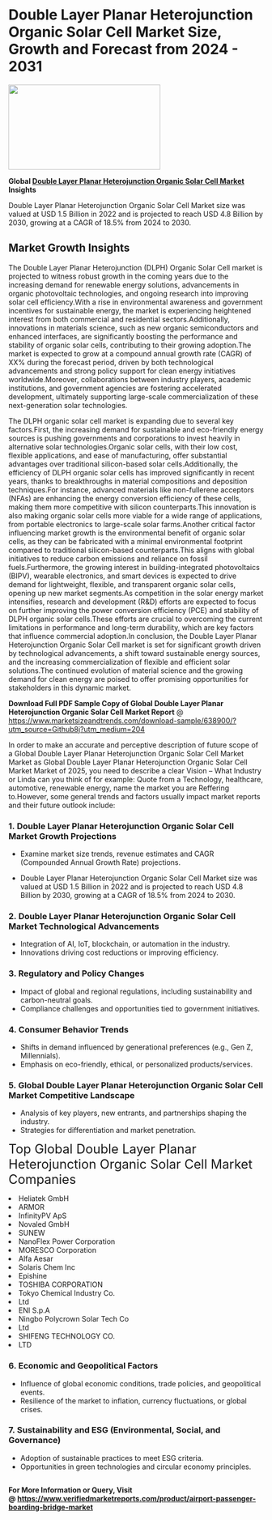 <H1>Double Layer Planar Heterojunction Organic Solar Cell Market Size, Growth and Forecast from 2024 - 2031</H1><img class="aligncenter size-medium wp-image-584254" src="https://thirdeyenews.in/wp-content/uploads/2024/09/Global-Market-Research-300x168.jpeg" alt="" width="300" height="168" /><p><strong>Global&nbsp;<a href="https://www.marketsizeandtrends.com/download-sample/638900/?utm_source=Github8j?utm_medium=204">Double Layer Planar Heterojunction Organic Solar Cell Market</a> Insights</strong></p><p>Double Layer Planar Heterojunction Organic Solar Cell Market size was valued at USD 1.5 Billion in 2022 and is projected to reach USD 4.8 Billion by 2030, growing at a CAGR of 18.5% from 2024 to 2030.</p><p><h2>Market Growth Insights</h2> <p>The Double Layer Planar Heterojunction (DLPH) Organic Solar Cell market is projected to witness robust growth in the coming years due to the increasing demand for renewable energy solutions, advancements in organic photovoltaic technologies, and ongoing research into improving solar cell efficiency.With a rise in environmental awareness and government incentives for sustainable energy, the market is experiencing heightened interest from both commercial and residential sectors.Additionally, innovations in materials science, such as new organic semiconductors and enhanced interfaces, are significantly boosting the performance and stability of organic solar cells, contributing to their growing adoption.The market is expected to grow at a compound annual growth rate (CAGR) of XX% during the forecast period, driven by both technological advancements and strong policy support for clean energy initiatives worldwide.Moreover, collaborations between industry players, academic institutions, and government agencies are fostering accelerated development, ultimately supporting large-scale commercialization of these next-generation solar technologies.</p> <p>The DLPH organic solar cell market is expanding due to several key factors.First, the increasing demand for sustainable and eco-friendly energy sources is pushing governments and corporations to invest heavily in alternative solar technologies.Organic solar cells, with their low cost, flexible applications, and ease of manufacturing, offer substantial advantages over traditional silicon-based solar cells.Additionally, the efficiency of DLPH organic solar cells has improved significantly in recent years, thanks to breakthroughs in material compositions and deposition techniques.For instance, advanced materials like non-fullerene acceptors (NFAs) are enhancing the energy conversion efficiency of these cells, making them more competitive with silicon counterparts.This innovation is also making organic solar cells more viable for a wide range of applications, from portable electronics to large-scale solar farms.Another critical factor influencing market growth is the environmental benefit of organic solar cells, as they can be fabricated with a minimal environmental footprint compared to traditional silicon-based counterparts.This aligns with global initiatives to reduce carbon emissions and reliance on fossil fuels.Furthermore, the growing interest in building-integrated photovoltaics (BIPV), wearable electronics, and smart devices is expected to drive demand for lightweight, flexible, and transparent organic solar cells, opening up new market segments.As competition in the solar energy market intensifies, research and development (R&D) efforts are expected to focus on further improving the power conversion efficiency (PCE) and stability of DLPH organic solar cells.These efforts are crucial to overcoming the current limitations in performance and long-term durability, which are key factors that influence commercial adoption.In conclusion, the Double Layer Planar Heterojunction Organic Solar Cell market is set for significant growth driven by technological advancements, a shift toward sustainable energy sources, and the increasing commercialization of flexible and efficient solar solutions.The continued evolution of material science and the growing demand for clean energy are poised to offer promising opportunities for stakeholders in this dynamic market.</p> <p><span class=""><strong>Download Full PDF Sample Copy of Global Double Layer Planar Heterojunction Organic Solar Cell Market Report</strong> @ <a href="https://www.marketsizeandtrends.com/download-sample/638900/?utm_source=Github8j?utm_medium=204" target="_blank">https://www.marketsizeandtrends.com/download-sample/638900/?utm_source=Github8j?utm_medium=204</a></span></p><p>In order to make an accurate and perceptive description of future scope of a Global&nbsp;Double Layer Planar Heterojunction Organic Solar Cell Market Market as Global&nbsp;Double Layer Planar Heterojunction Organic Solar Cell Market Market of 2025, you need to describe a clear Vision &ndash; What Industry or Linda can you think of for example: Quote from a Technology, healthcare, automotive, renewable energy, name the market you are Reffering to.However, some general trends and factors usually impact market reports and their future outlook include:</p><h3>1.&nbsp;<strong>Double Layer Planar Heterojunction Organic Solar Cell Market Growth Projections</strong></h3><ul><li>Examine market size trends, revenue estimates and CAGR (Compounded Annual Growth Rate) projections.</li><li><p>Double Layer Planar Heterojunction Organic Solar Cell Market size was valued at USD 1.5 Billion in 2022 and is projected to reach USD 4.8 Billion by 2030, growing at a CAGR of 18.5% from 2024 to 2030.</p></li></ul><h3>2.&nbsp;<strong>Double Layer Planar Heterojunction Organic Solar Cell Market Technological Advancements</strong></h3><ul><li>Integration of AI, IoT, blockchain, or automation in the industry.</li><li>Innovations driving cost reductions or improving efficiency.</li></ul><h3>3.&nbsp;<strong>Regulatory and Policy Changes</strong></h3><ul><li>Impact of global and regional regulations, including sustainability and carbon-neutral goals.</li><li>Compliance challenges and opportunities tied to government initiatives.</li></ul><h3>4.&nbsp;<strong>Consumer Behavior Trends</strong></h3><ul><li>Shifts in demand influenced by generational preferences (e.g., Gen Z, Millennials).</li><li>Emphasis on eco-friendly, ethical, or personalized products/services.</li></ul><h3>5.&nbsp;<strong>Global Double Layer Planar Heterojunction Organic Solar Cell Market Competitive Landscape</strong></h3><ul><li>Analysis of key players, new entrants, and partnerships shaping the industry.</li><li>Strategies for differentiation and market penetration.</li></ul><p data-pm-slice="1 1 []"><span style="color: inherit; font-family: inherit; font-size: 25px;">Top Global Double Layer Planar Heterojunction Organic Solar Cell Market Companies</span></p><div class="" data-test-id=""><p><li>Heliatek GmbH</li><li> ARMOR</li><li> InfinityPV ApS</li><li> Novaled GmbH</li><li> SUNEW</li><li> NanoFlex Power Corporation</li><li> MORESCO Corporation</li><li> Alfa Aesar</li><li> Solaris Chem Inc</li><li> Epishine</li><li> TOSHIBA CORPORATION</li><li> Tokyo Chemical Industry Co.</li><li> Ltd</li><li> ENI S.p.A</li><li> Ningbo Polycrown Solar Tech Co</li><li> Ltd</li><li> SHIFENG TECHNOLOGY CO.</li><li> LTD</li></p></div><h3>6.&nbsp;<strong>Economic and Geopolitical Factors</strong></h3><ul><li>Influence of global economic conditions, trade policies, and geopolitical events.</li><li>Resilience of the market to inflation, currency fluctuations, or global crises.</li></ul><h3>7.&nbsp;<strong>Sustainability and ESG (Environmental, Social, and Governance)</strong></h3><ul><li>Adoption of sustainable practices to meet ESG criteria.</li><li>Opportunities in green technologies and circular economy principles.</li></ul><h2><strong style="font-size: 14px;">For More Information or Query, Visit @&nbsp;</strong><a style="background-color: #ffffff; font-size: 14px;" href="https://www.marketsizeandtrends.com/report/double-layer-planar-heterojunction-organic-solar-cell-market/" target="_blank">https://www.verifiedmarketreports.com/product/airport-passenger-boarding-bridge-market</a></h2>